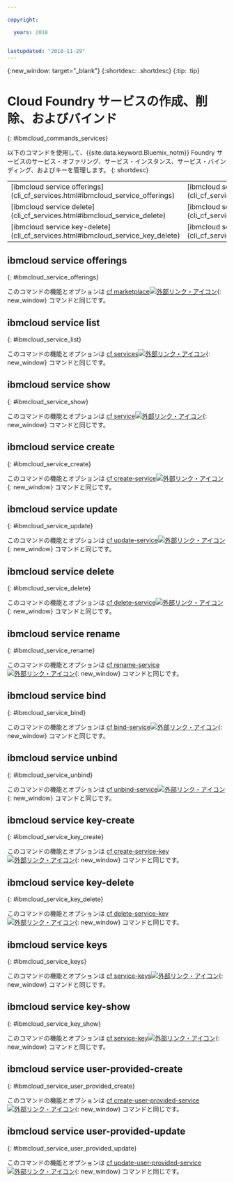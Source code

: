 ```yaml
---

copyright:

  years: 2018


lastupdated: "2018-11-29"
---
```


{:new_window: target="_blank"}
{:shortdesc: .shortdesc}
{:tip: .tip}

# Cloud Foundry サービスの作成、削除、およびバインド
{: #ibmcloud_commands_services}

以下のコマンドを使用して、{{site.data.keyword.Bluemix_notm}} Foundry サービスのサービス・オファリング、サービス・インスタンス、サービス・バインディング、およびキーを管理します。
{: shortdesc}

<table summary="{{site.data.keyword.Bluemix_notm}} Cloud Foundry サービスを管理するために使用できる ibmcloud コマンド。">
 <thead>
 </thead>
 <tbody>
 <tr>
 <td>[ibmcloud service offerings](cli_cf_services.html#ibmcloud_service_offerings)</td>
 <td>[ibmcloud service list](cli_cf_services.html#ibmcloud_service_list)</td>
 <td>[ibmcloud service show](cli_cf_services.html#ibmcloud_service_show)</td>
 <td>[ibmcloud service create](cli_cf_services.html#ibmcloud_service_create)</td>
 <td>[ibmcloud service update](cli_cf_services.html#ibmcloud_service_update)</td>
 </tr>
 <tr>
 <td>[ibmcloud service delete](cli_cf_services.html#ibmcloud_service_delete)</td>
 <td>[ibmcloud service rename](cli_cf_services.html#ibmcloud_service_rename)</td>
 <td>[ibmcloud service bind](cli_cf_services.html#ibmcloud_service_bind)</td>
 <td>[ibmcloud service unbind](cli_cf_services.html#ibmcloud_service_unbind)</td>
 <td>[ibmcloud service key-create](cli_cf_services.html#ibmcloud_service_key_create)</td>
 </tr>
 <tr>
 <td>[ibmcloud service key-delete](cli_cf_services.html#ibmcloud_service_key_delete)</td>
 <td>[ibmcloud service keys](cli_cf_services.html#ibmcloud_service_keys)</td>
 <td>[ibmcloud service key-show](cli_cf_services.html#ibmcloud_service_key_show)</td>
 <td>[ibmcloud service user-provided-create](cli_cf_services.html#ibmcloud_service_user_provided_create)</td>
 <td>[ibmcloud service user-provided-update](cli_cf_services.html#ibmcloud_service_user_provided_update)</td>
 </tr>
  </tbody>
 </table>

 ## ibmcloud service offerings
{: #ibmcloud_service_offerings}


このコマンドの機能とオプションは [cf marketplace![外部リンク・アイコン](../../../icons/launch-glyph.svg)](http://cli.cloudfoundry.org/en-US/cf/marketplace.html){: new_window} コマンドと同じです。

## ibmcloud service list
{: #ibmcloud_service_list}

このコマンドの機能とオプションは [cf services![外部リンク・アイコン](../../../icons/launch-glyph.svg)](http://cli.cloudfoundry.org/en-US/cf/services.html){: new_window} コマンドと同じです。

## ibmcloud service show
{: #ibmcloud_service_show}

このコマンドの機能とオプションは [cf service![外部リンク・アイコン](../../../icons/launch-glyph.svg)](http://cli.cloudfoundry.org/en-US/cf/service.html){: new_window} コマンドと同じです。

## ibmcloud service create
{: #ibmcloud_service_create}

このコマンドの機能とオプションは [cf create-service![外部リンク・アイコン](../../../icons/launch-glyph.svg)](http://cli.cloudfoundry.org/en-US/cf/create-service.html){: new_window} コマンドと同じです。

## ibmcloud service update
{: #ibmcloud_service_update}

このコマンドの機能とオプションは [cf update-service![外部リンク・アイコン](../../../icons/launch-glyph.svg)](http://cli.cloudfoundry.org/en-US/cf/update-service.html){: new_window} コマンドと同じです。

## ibmcloud service delete
{: #ibmcloud_service_delete}

このコマンドの機能とオプションは [cf delete-service![外部リンク・アイコン](../../../icons/launch-glyph.svg)](http://cli.cloudfoundry.org/en-US/cf/delete-service.html){: new_window} コマンドと同じです。

## ibmcloud service rename
{: #ibmcloud_service_rename}

このコマンドの機能とオプションは [cf rename-service![外部リンク・アイコン](../../../icons/launch-glyph.svg)](http://cli.cloudfoundry.org/en-US/cf/rename-service.html){: new_window} コマンドと同じです。

## ibmcloud service bind
{: #ibmcloud_service_bind}

このコマンドの機能とオプションは [cf bind-service![外部リンク・アイコン](../../../icons/launch-glyph.svg)](http://cli.cloudfoundry.org/en-US/cf/bind-service.html){: new_window} コマンドと同じです。

## ibmcloud service unbind
{: #ibmcloud_service_unbind}

このコマンドの機能とオプションは [cf unbind-service![外部リンク・アイコン](../../../icons/launch-glyph.svg)](http://cli.cloudfoundry.org/en-US/cf/unbind-service.html){: new_window} コマンドと同じです。

## ibmcloud service key-create
{: #ibmcloud_service_key_create}

このコマンドの機能とオプションは [cf create-service-key![外部リンク・アイコン](../../../icons/launch-glyph.svg)](http://cli.cloudfoundry.org/en-US/cf/create-service-key.html){: new_window} コマンドと同じです。

## ibmcloud service key-delete
{: #ibmcloud_service_key_delete}

このコマンドの機能とオプションは [cf delete-service-key![外部リンク・アイコン](../../../icons/launch-glyph.svg)](http://cli.cloudfoundry.org/en-US/cf/delete-service-key.html){: new_window} コマンドと同じです。

## ibmcloud service keys
{: #ibmcloud_service_keys}

このコマンドの機能とオプションは [cf service-keys![外部リンク・アイコン](../../../icons/launch-glyph.svg)](http://cli.cloudfoundry.org/en-US/cf/service-keys.html){: new_window} コマンドと同じです。

## ibmcloud service key-show
{: #ibmcloud_service_key_show}

このコマンドの機能とオプションは [cf service-key![外部リンク・アイコン](../../../icons/launch-glyph.svg)](http://cli.cloudfoundry.org/en-US/cf/service-key.html){: new_window} コマンドと同じです。

## ibmcloud service user-provided-create
{: #ibmcloud_service_user_provided_create}

このコマンドの機能とオプションは [cf create-user-provided-service![外部リンク・アイコン](../../../icons/launch-glyph.svg)](http://cli.cloudfoundry.org/en-US/cf/create-user-provided-service.html){: new_window} コマンドと同じです。

## ibmcloud service user-provided-update
{: #ibmcloud_service_user_provided_update}

このコマンドの機能とオプションは [cf update-user-provided-service![外部リンク・アイコン](../../../icons/launch-glyph.svg)](http://cli.cloudfoundry.org/en-US/cf/update-user-provided-service.html){: new_window} コマンドと同じです。

